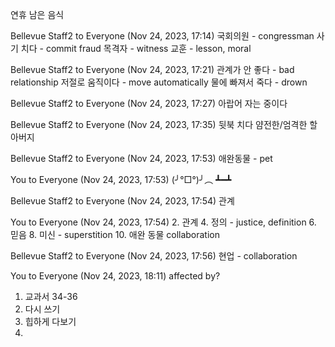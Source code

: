 연휴
남은 음식
 
Bellevue Staff2 to Everyone (Nov 24, 2023, 17:14)
국회의원 - congressman 
사기 치다 - commit fraud
목격자 - witness
교훈 - lesson, moral
 
Bellevue Staff2 to Everyone (Nov 24, 2023, 17:21)
관계가 안 좋다 - bad relationship 
저절로 움직이다 - move automatically 
물에 빠져서 죽다 - drown
 
Bellevue Staff2 to Everyone (Nov 24, 2023, 17:27)
아랍어
자는  중이다
 
Bellevue Staff2 to Everyone (Nov 24, 2023, 17:35)
뒷북 치다
얌전한/엄격한 할아버지
 
Bellevue Staff2 to Everyone (Nov 24, 2023, 17:53)
애완동물 - pet
 
You to Everyone (Nov 24, 2023, 17:53)
(╯°□°)╯︵ ┻━┻
 
Bellevue Staff2 to Everyone (Nov 24, 2023, 17:54)
관계
 
You to Everyone (Nov 24, 2023, 17:54)
2. 관계
4. 정의 - justice, definition 
6. 믿음
8. 미신 - superstition 
10. 애완 동물
collaboration
 
Bellevue Staff2 to Everyone (Nov 24, 2023, 17:56)
 현업 - collaboration 
 
You to Everyone (Nov 24, 2023, 18:11)
affected by?

1. 교과서 34-36
2. 다시 쓰기
3. 힙하게 다보기
4. 